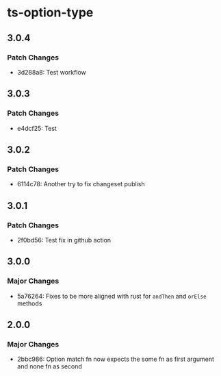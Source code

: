 # ts-option-type

## 3.0.4

### Patch Changes

- 3d288a8: Test workflow

## 3.0.3

### Patch Changes

- e4dcf25: Test

## 3.0.2

### Patch Changes

- 6114c78: Another try to fix changeset publish

## 3.0.1

### Patch Changes

- 2f0bd56: Test fix in github action

## 3.0.0

### Major Changes

- 5a76264: Fixes to be more aligned with rust for `andThen` and `orElse` methods

## 2.0.0

### Major Changes

- 2bbc986: Option match fn now expects the some fn as first argument and none fn as second
